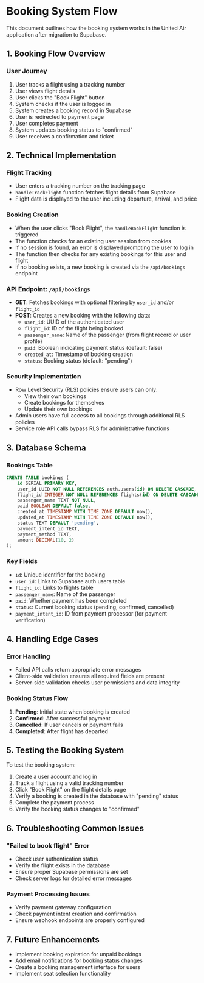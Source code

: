 # Booking System Flow

This document outlines how the booking system works in the United Air application after migration to Supabase.

## 1. Booking Flow Overview

### User Journey
1. User tracks a flight using a tracking number
2. User views flight details 
3. User clicks the "Book Flight" button
4. System checks if the user is logged in
5. System creates a booking record in Supabase
6. User is redirected to payment page
7. User completes payment
8. System updates booking status to "confirmed"
9. User receives a confirmation and ticket

## 2. Technical Implementation

### Flight Tracking
- User enters a tracking number on the tracking page
- `handleTrackFlight` function fetches flight details from Supabase
- Flight data is displayed to the user including departure, arrival, and price

### Booking Creation
- When the user clicks "Book Flight", the `handleBookFlight` function is triggered
- The function checks for an existing user session from cookies
- If no session is found, an error is displayed prompting the user to log in
- The function then checks for any existing bookings for this user and flight
- If no booking exists, a new booking is created via the `/api/bookings` endpoint

### API Endpoint: `/api/bookings`
- **GET**: Fetches bookings with optional filtering by `user_id` and/or `flight_id`
- **POST**: Creates a new booking with the following data:
  - `user_id`: UUID of the authenticated user
  - `flight_id`: ID of the flight being booked
  - `passenger_name`: Name of the passenger (from flight record or user profile)
  - `paid`: Boolean indicating payment status (default: false)
  - `created_at`: Timestamp of booking creation
  - `status`: Booking status (default: "pending")

### Security Implementation
- Row Level Security (RLS) policies ensure users can only:
  - View their own bookings
  - Create bookings for themselves
  - Update their own bookings
- Admin users have full access to all bookings through additional RLS policies
- Service role API calls bypass RLS for administrative functions

## 3. Database Schema

### Bookings Table
```sql
CREATE TABLE bookings (
    id SERIAL PRIMARY KEY,
    user_id UUID NOT NULL REFERENCES auth.users(id) ON DELETE CASCADE,
    flight_id INTEGER NOT NULL REFERENCES flights(id) ON DELETE CASCADE,
    passenger_name TEXT NOT NULL,
    paid BOOLEAN DEFAULT false,
    created_at TIMESTAMP WITH TIME ZONE DEFAULT now(),
    updated_at TIMESTAMP WITH TIME ZONE DEFAULT now(),
    status TEXT DEFAULT 'pending',
    payment_intent_id TEXT,
    payment_method TEXT,
    amount DECIMAL(10, 2)
);
```

### Key Fields
- `id`: Unique identifier for the booking
- `user_id`: Links to Supabase auth.users table
- `flight_id`: Links to flights table
- `passenger_name`: Name of the passenger
- `paid`: Whether payment has been completed
- `status`: Current booking status (pending, confirmed, cancelled)
- `payment_intent_id`: ID from payment processor (for payment verification)

## 4. Handling Edge Cases

### Error Handling
- Failed API calls return appropriate error messages
- Client-side validation ensures all required fields are present
- Server-side validation checks user permissions and data integrity

### Booking Status Flow
1. **Pending**: Initial state when booking is created
2. **Confirmed**: After successful payment
3. **Cancelled**: If user cancels or payment fails
4. **Completed**: After flight has departed

## 5. Testing the Booking System

To test the booking system:
1. Create a user account and log in
2. Track a flight using a valid tracking number
3. Click "Book Flight" on the flight details page
4. Verify a booking is created in the database with "pending" status
5. Complete the payment process
6. Verify the booking status changes to "confirmed"

## 6. Troubleshooting Common Issues

### "Failed to book flight" Error
- Check user authentication status
- Verify the flight exists in the database
- Ensure proper Supabase permissions are set
- Check server logs for detailed error messages

### Payment Processing Issues
- Verify payment gateway configuration
- Check payment intent creation and confirmation
- Ensure webhook endpoints are properly configured

## 7. Future Enhancements

- Implement booking expiration for unpaid bookings
- Add email notifications for booking status changes
- Create a booking management interface for users
- Implement seat selection functionality
